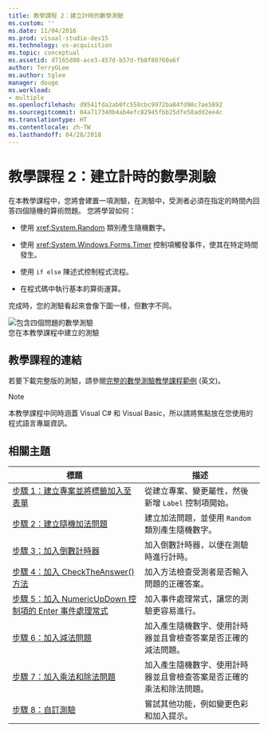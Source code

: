 ```yaml
---
title: 教學課程 2：建立計時的數學測驗
ms.custom: ''
ms.date: 11/04/2016
ms.prod: visual-studio-dev15
ms.technology: vs-acquisition
ms.topic: conceptual
ms.assetid: d7165d08-ace3-457d-b57d-fb8f80760a6f
author: TerryGLee
ms.author: tglee
manager: douge
ms.workload:
- multiple
ms.openlocfilehash: d9541fda2ab0fc558cbc9972ba84fd98c7ae5892
ms.sourcegitcommit: 04a717340b4ab4efc82945fbb25dfe58add2ee4c
ms.translationtype: HT
ms.contentlocale: zh-TW
ms.lasthandoff: 04/28/2018
---
```

# <a name="tutorial-2-create-a-timed-math-quiz"></a>教學課程 2：建立計時的數學測驗
在本教學課程中，您將會建置一項測驗，在測驗中，受測者必須在指定的時間內回答四個隨機的算術問題。 您將學習如何：  

-   使用 <xref:System.Random> 類別產生隨機數字。  

-   使用 <xref:System.Windows.Forms.Timer> 控制項觸發事件，使其在特定時間發生。  

-   使用 `if else` 陳述式控制程式流程。  

-   在程式碼中執行基本的算術運算。  

 完成時，您的測驗看起來會像下圖一樣，但數字不同。  

 ![包含四個問題的數學測驗](../ide/media/express_finishedquiz.png "Express_FinishedQuiz")  
您在本教學課程中建立的測驗  

## <a name="tutorial-links"></a>教學課程的連結

 若要下載完整版的測驗，請參閱[完整的數學測驗教學課程範例](http://code.msdn.microsoft.com/Complete-Math-Quiz-8581813c) \(英文\)。  

> [!NOTE]
>  本教學課程中同時涵蓋 Visual C# 和 Visual Basic，所以請將焦點放在您使用的程式語言專屬資訊。  

## <a name="related-topics"></a>相關主題  

|標題|描述|  
|-----------|-----------------|  
|[步驟 1：建立專案並將標籤加入至表單](../ide/step-1-create-a-project-and-add-labels-to-your-form.md)|從建立專案、變更屬性，然後新增 `Label` 控制項開始。|  
|[步驟 2：建立隨機加法問題](../ide/step-2-create-a-random-addition-problem.md)|建立加法問題，並使用 `Random` 類別產生隨機數字。|  
|[步驟 3：加入倒數計時器](../ide/step-3-add-a-countdown-timer.md)|加入倒數計時器，以便在測驗時進行計時。|  
|[步驟 4：加入 CheckTheAnswer() 方法](../ide/step-4-add-the-checktheanswer-parens-method.md)|加入方法檢查受測者是否輸入問題的正確答案。|  
|[步驟 5：加入 NumericUpDown 控制項的 Enter 事件處理常式](../ide/step-5-add-enter-event-handlers-for-the-numericupdown-controls.md)|加入事件處理常式，讓您的測驗更容易進行。|  
|[步驟 6：加入減法問題](../ide/step-6-add-a-subtraction-problem.md)|加入產生隨機數字、使用計時器並且會檢查答案是否正確的減法問題。|  
|[步驟 7：加入乘法和除法問題](../ide/step-7-add-multiplication-and-division-problems.md)|加入產生隨機數字、使用計時器並且會檢查答案是否正確的乘法和除法問題。|  
|[步驟 8：自訂測驗](../ide/step-8-customize-the-quiz.md)|嘗試其他功能，例如變更色彩和加入提示。|
